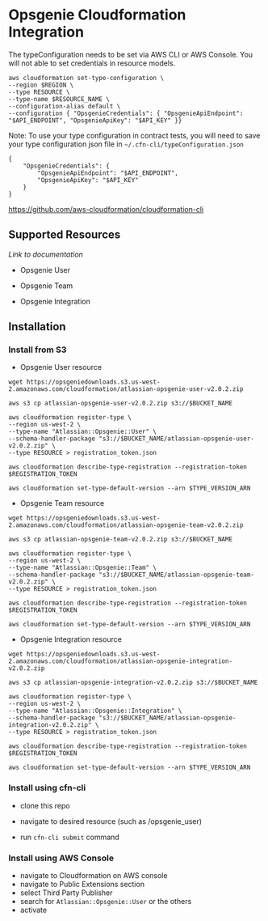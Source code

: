 # Opsgenie Cloudformation Integration


The typeConfiguration needs to be set via AWS CLI or AWS Console. You will not able to set credentials in resource models.

```
aws cloudformation set-type-configuration \
--region $REGION \
--type RESOURCE \
--type-name $RESOURCE_NAME \
--configuration-alias default \
--configuration { "OpsgenieCredentials": { "OpsgenieApiEndpoint": "$API_ENDPOINT", "OpsgenieApiKey": "$API_KEY" }}
```

Note: To use your type configuration in contract tests, you will need to save your type configuration json file
in `~/.cfn-cli/typeConfiguration.json`

```
{
    "OpsgenieCredentials": {
        "OpsgenieApiEndpoint": "$API_ENDPOINT",
        "OpsgenieApiKey": "$API_KEY"
    }
}
```

https://github.com/aws-cloudformation/cloudformation-cli

## Supported Resources

*Link to documentation*

- Opsgenie User


- Opsgenie Team


- Opsgenie Integration



## Installation

### Install from S3


- Opsgenie User resource
```shell
wget https://opsgeniedownloads.s3.us-west-2.amazonaws.com/cloudformation/atlassian-opsgenie-user-v2.0.2.zip

aws s3 cp atlassian-opsgenie-user-v2.0.2.zip s3://$BUCKET_NAME

aws cloudformation register-type \
--region us-west-2 \
--type-name "Atlassian::Opsgenie::User" \
--schema-handler-package "s3://$BUCKET_NAME/atlassian-opsgenie-user-v2.0.2.zip" \
--type RESOURCE > registration_token.json

aws cloudformation describe-type-registration --registration-token $REGISTRATION_TOKEN

aws cloudformation set-type-default-version --arn $TYPE_VERSION_ARN
```

- Opsgenie Team resource
```shell
wget https://opsgeniedownloads.s3.us-west-2.amazonaws.com/cloudformation/atlassian-opsgenie-team-v2.0.2.zip

aws s3 cp atlassian-opsgenie-team-v2.0.2.zip s3://$BUCKET_NAME

aws cloudformation register-type \
--region us-west-2 \
--type-name "Atlassian::Opsgenie::Team" \
--schema-handler-package "s3://$BUCKET_NAME/atlassian-opsgenie-team-v2.0.2.zip" \
--type RESOURCE > registration_token.json

aws cloudformation describe-type-registration --registration-token $REGISTRATION_TOKEN

aws cloudformation set-type-default-version --arn $TYPE_VERSION_ARN
```


- Opsgenie Integration resource
```shell
wget https://opsgeniedownloads.s3.us-west-2.amazonaws.com/cloudformation/atlassian-opsgenie-integration-v2.0.2.zip

aws s3 cp atlassian-opsgenie-integration-v2.0.2.zip s3://$BUCKET_NAME

aws cloudformation register-type \
--region us-west-2 \
--type-name "Atlassian::Opsgenie::Integration" \
--schema-handler-package "s3://$BUCKET_NAME/atlassian-opsgenie-integration-v2.0.2.zip" \
--type RESOURCE > registration_token.json

aws cloudformation describe-type-registration --registration-token $REGISTRATION_TOKEN

aws cloudformation set-type-default-version --arn $TYPE_VERSION_ARN
```


### Install using cfn-cli

- clone this repo

- navigate to desired resource (such as /opsgenie_user)

- run `cfn-cli submit` command 

### Install using AWS Console

- navigate to Cloudformation on AWS console
- navigate to Public Extensions section
- select Third Party Publisher
- search for `Atlassian::Opsgenie::User` or the others
- activate
